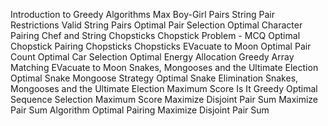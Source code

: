 Introduction to Greedy Algorithms
Max Boy-Girl Pairs
String Pair Restrictions
Valid String Pairs
Optimal Pair Selection
Optimal Character Pairing
Chef and String
Chopsticks
Chopstick Problem - MCQ
Optimal Chopstick Pairing
Chopsticks
Chopsticks
EVacuate to Moon
Optimal Pair Count
Optimal Car Selection
Optimal Energy Allocation
Greedy Array Matching
EVacuate to Moon
Snakes, Mongooses and the Ultimate Election
Optimal Snake Mongoose Strategy
Optimal Snake Elimination
Snakes, Mongooses and the Ultimate Election
Maximum Score
Is It Greedy
Optimal Sequence Selection
Maximum Score
Maximize Disjoint Pair Sum
Maximize Pair Sum Algorithm
Optimal Pairing
Maximize Disjoint Pair Sum
